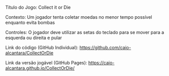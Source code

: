 Título do Jogo: Collect it or Die

Contexto: Um jogador tenta coletar moedas no menor tempo possível enquanto evita bombas

Controles: O jogador deve utilizar as setas do teclado para se mover para a esquerda ou direita e pular 

Link do código (GitHub Individual): https://github.com/caio-alcantara/CollectOrDie

Link da versão jogável (GitHub Pages): https://caio-alcantara.github.io/CollectOrDie/

